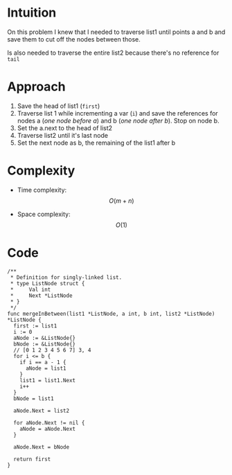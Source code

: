 # Intuition
On this problem I knew that I needed to traverse list1 until points a and b and save them to cut off the nodes between those.

Is also needed to traverse the entire list2 because there's no reference for `tail`

# Approach
1. Save the head of list1 (`first`)
2. Traverse list 1 while incrementing a var (`i`) and save the references for nodes a (*one node before a*) and b (*one node after b*). Stop on node b.
3. Set the a.next to the head of list2
4. Traverse list2 until it's last node
5. Set the next node as b, the remaining of the list1 after b

# Complexity
- Time complexity: $$O(m+n)$$

- Space complexity: $$O(1)$$

# Code
```
/**
 * Definition for singly-linked list.
 * type ListNode struct {
 *     Val int
 *     Next *ListNode
 * }
 */
func mergeInBetween(list1 *ListNode, a int, b int, list2 *ListNode) *ListNode {
  first := list1
  i := 0
  aNode := &ListNode{}
  bNode := &ListNode{}
  // [0 1 2 3 4 5 6 7] 3, 4
  for i <= b {
    if i == a - 1 {
      aNode = list1
    }
    list1 = list1.Next
    i++
  }
  bNode = list1

  aNode.Next = list2

  for aNode.Next != nil {
    aNode = aNode.Next
  }

  aNode.Next = bNode

  return first
}
```
